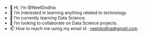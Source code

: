 - 👋 Hi, I’m @NeetDodhia
- 👀 I’m interested in learning anything related to technology.
- 🌱 I’m currently learning Data Science.
- 💞️ I’m looking to collaborate on Data Science projects.
- 📫 How to reach me using my email id : neetdodhia@gmail.com .

<!---
NeetDodhia/NeetDodhia is a ✨ special ✨ repository because its `README.md` (this file) appears on your GitHub profile.
You can click the Preview link to take a look at your changes.
--->
